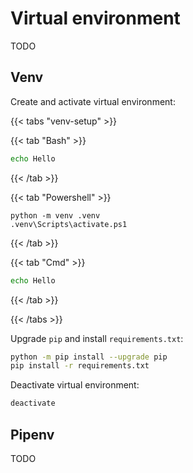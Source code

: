 # Virtual environment

TODO

## Venv

Create and activate virtual environment:

{{< tabs "venv-setup" >}}

{{< tab "Bash" >}}

```bash
echo Hello
```

{{< /tab >}}

{{< tab "Powershell" >}}

```pwsh
python -m venv .venv
.venv\Scripts\activate.ps1
```

{{< /tab >}}

{{< tab "Cmd" >}}

```cmd
echo Hello
```

{{< /tab >}}

{{< /tabs >}}

Upgrade `pip` and install `requirements.txt`:

```bash
python -m pip install --upgrade pip
pip install -r requirements.txt
```

Deactivate virtual environment:

```bash
deactivate
```

## Pipenv

TODO

